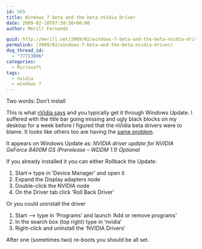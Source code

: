 ```yaml
---
id: 565
title: Windows 7 beta and the beta nVidia Driver
date: 2009-02-10T07:59:58+00:00
author: Merill Fernando

guid: http://merill.net/2009/02/windows-7-beta-and-the-beta-nvidia-driver/
permalink: /2009/02/windows-7-beta-and-the-beta-nvidia-driver/
dsq_thread_id:
  - "77713006"
categories:
  - Microsoft
tags:
  - nvidia
  - windows 7
---
```

<p>Two words: Don’t install</p>  <p>This is what <a href="http://www.nvidia.com/object/windows_7.html">nVidia says</a> and you typically get it through Windows Update. I suffered with the title bar going missing and ugly black blocks on my desktop for a week before I figured that the nVidia beta drivers were to blame. It looks like others too are having the <a href="http://stevencwong.spaces.live.com/Blog/cns!4320F28E64229E18!998.entry">same problem</a>.</p>  <p>It appears on Windows Update as: <em>NVIDIA driver update for NVIDIA GeForce 8400M GS (Prerelease – WDDM 1.1) Optional</em></p>  <p>If you already installed it you can either Rollback the Update:</p>  <ol>   <li>Start-&gt; type in ‘Device Manager’ and open it</li>    <li>Expand the Display adapters node</li>    <li>Double-click the NVIDIA node</li>    <li>On the Driver tab click ‘Roll Back Driver’</li> </ol>  <p>Or you could uninstall the driver</p>  <ol>   <li>Start –&gt; type in ‘Programs’ and launch ‘Add or remove programs’</li>    <li>In the search box (top right) type in ‘nvidia’</li>    <li>Right-click and uninstall the ‘NVIDIA Drivers’ </li> </ol>  <p>After one (sometimes two) re-boots you should be all set. </p>
